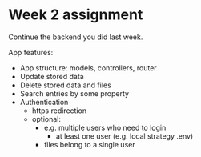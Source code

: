 # Week 2 assignment

Continue the backend you did last week.

App features:
  * App structure: models, controllers, router
  * Update stored data
  * Delete stored data and files
  * Search entries by some property
  * Authentication
    * https redirection
    * optional: 
      * e.g. multiple users who need to login
        * at least one user (e.g. local strategy .env)
      * files belong to a single user
  
